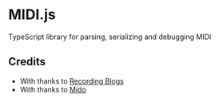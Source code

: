 # MIDI.js
TypeScript library for parsing, serializing and debugging MIDI

## Credits
- With thanks to [Recording Blogs](https://www.recordingblogs.com/wiki/musical-instrument-digital-interface-midi)
- With thanks to [Mido](https://mido.readthedocs.io/en/latest/meta_message_types.html)